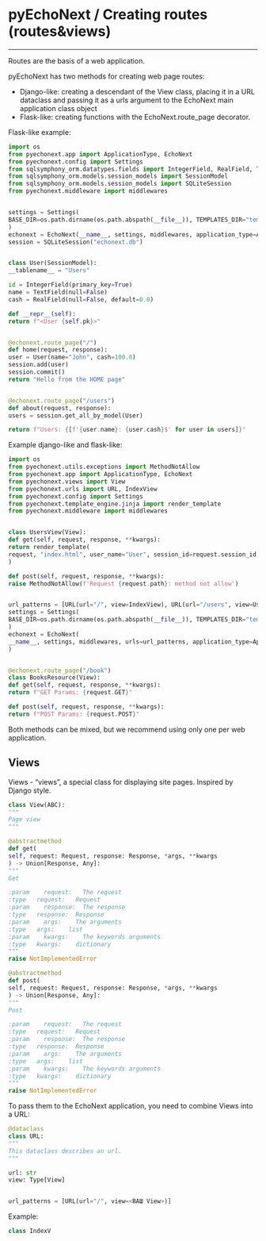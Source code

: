 # pyEchoNext / Creating routes (routes&views)

---

Routes are the basis of a web application.

pyEchoNext has two methods for creating web page routes:

+ Django-like: creating a descendant of the View class, placing it in a URL dataclass and passing it as a urls argument to the EchoNext main application class object
+ Flask-like: creating functions with the EchoNext.route_page decorator.

Flask-like example:

```python
import os
from pyechonext.app import ApplicationType, EchoNext
from pyechonext.config import Settings
from sqlsymphony_orm.datatypes.fields import IntegerField, RealField, TextField
from sqlsymphony_orm.models.session_models import SessionModel
from sqlsymphony_orm.models.session_models import SQLiteSession
from pyechonext.middleware import middlewares


settings = Settings(
BASE_DIR=os.path.dirname(os.path.abspath(__file__)), TEMPLATES_DIR="templates"
)
echonext = EchoNext(__name__, settings, middlewares, application_type=ApplicationType.HTML)
session = SQLiteSession("echonext.db")


class User(SessionModel):
__tablename__ = "Users"

id = IntegerField(primary_key=True)
name = TextField(null=False)
cash = RealField(null=False, default=0.0)

def __repr__(self):
return f"<User {self.pk}>"


@echonext.route_page("/")
def home(request, response):
user = User(name="John", cash=100.0)
session.add(user)
session.commit()
return "Hello from the HOME page"


@echonext.route_page("/users")
def about(request, response):
users = session.get_all_by_model(User)

return f"Users: {[f'{user.name}: {user.cash}$' for user in users]}"
```

Example django-like and flask-like:

```python
import os
from pyechonext.utils.exceptions import MethodNotAllow
from pyechonext.app import ApplicationType, EchoNext
from pyechonext.views import View
from pyechonext.urls import URL, IndexView
from pyechonext.config import Settings
from pyechonext.template_engine.jinja import render_template
from pyechonext.middleware import middlewares


class UsersView(View):
def get(self, request, response, **kwargs):
return render_template(
request, "index.html", user_name="User", session_id=request.session_id, friends=["Bob", "Anna", "John"]
)

def post(self, request, response, **kwargs):
raise MethodNotAllow(f'Request {request.path}: method not allow')


url_patterns = [URL(url="/", view=IndexView), URL(url="/users", view=UsersView)]
settings = Settings(
BASE_DIR=os.path.dirname(os.path.abspath(__file__)), TEMPLATES_DIR="templates"
)
echonext = EchoNext(
__name__, settings, middlewares, urls=url_patterns, application_type=ApplicationType.HTML
)


@echonext.route_page("/book")
class BooksResource(View):
def get(self, request, response, **kwargs):
return f"GET Params: {request.GET}"

def post(self, request, response, **kwargs):
return f"POST Params: {request.POST}"
```

Both methods can be mixed, but we recommend using only one per web application.

## Views
Views - “views”, a special class for displaying site pages. Inspired by Django style.

```python
class View(ABC):
"""
Page view
"""

@abstractmethod
def get(
self, request: Request, response: Response, *args, **kwargs
) -> Union[Response, Any]:
"""
Get

:param    request:   The request
:type   request:   Request
:param    response:  The response
:type   response:  Response
:param    args:    The arguments
:type   args:    list
:param    kwargs:    The keywords arguments
:type   kwargs:    dictionary
"""
raise NotImplementedError

@abstractmethod
def post(
self, request: Request, response: Response, *args, **kwargs
) -> Union[Response, Any]:
"""
Post

:param    request:   The request
:type   request:   Request
:param    response:  The response
:type   response:  Response
:param    args:    The arguments
:type   args:    list
:param    kwargs:    The keywords arguments
:type   kwargs:    dictionary
"""
raise NotImplementedError
```

To pass them to the EchoNext application, you need to combine Views into a URL:

```python
@dataclass
class URL:
"""
This dataclass describes an url.
"""

url: str
view: Type[View]


url_patterns = [URL(url="/", view=<ВАШ View>)]
```

Example:

```python
class IndexV